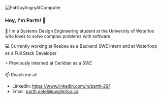 ![FatGuyAngryAtComputer](https://user-images.githubusercontent.com/69891859/116454902-746a0800-a82e-11eb-8136-2825cee58248.gif)

### Hey, I'm Parth! 👋

🔭 I'm a Systems Design Engineering student at the University of Waterloo who loves to solve complex problems with software

💻 Currently working at Reebee as a Backend SWE Intern and at Waterloop as a Full Stack Developer

⚡️ Previously interned at Ceridian as a SWE

📫 Reach me at: 
- LinkedIn: https://www.linkedin.com/in/parth-29/
- Email: parth.patel@uwaterloo.ca
